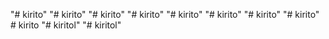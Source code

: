 "# kirito" 
"# kirito" 
"# kirito" 
"# kirito" 
"# kirito" 
"# kirito" 
"# kirito" 
"# kirito" 
#   k i r i t o  
 "# kiritol" 
"# kiritol" 
